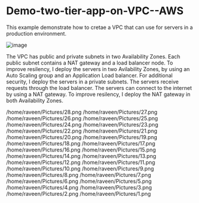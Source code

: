 # Demo-two-tier-app-on-VPC--AWS

This example demonstrate how to cretae a VPC that can use for servers in a production environment.

![image](https://github.com/RavDas/Demo-two-tier-app-on-VPC--AWS/assets/86109995/e7f8ab91-1ee8-4597-a5ea-96897e74c45f)

The VPC has public and private subnets in two Availability Zones. Each public subnet contains a NAT gateway and a load balancer node. To improve resilency, I deploy the servers in two Avilability Zones, by using an Auto Scaling group and an Application Load balancer. For additional security, I deploy the servers in a private subnets. The servers receive requests through the load balancer. The servers can connect to the internet by using a NAT gateway. To improve resilency, I deploy the NAT gateway in both Availability Zones.

/home/raveen/Pictures/28.png
/home/raveen/Pictures/27.png
/home/raveen/Pictures/26.png
/home/raveen/Pictures/25.png
/home/raveen/Pictures/24.png
/home/raveen/Pictures/23.png
/home/raveen/Pictures/22.png
/home/raveen/Pictures/21.png
/home/raveen/Pictures/20.png
/home/raveen/Pictures/19.png
/home/raveen/Pictures/18.png
/home/raveen/Pictures/17.png
/home/raveen/Pictures/16.png
/home/raveen/Pictures/15.png
/home/raveen/Pictures/14.png
/home/raveen/Pictures/13.png
/home/raveen/Pictures/12.png
/home/raveen/Pictures/11.png
/home/raveen/Pictures/10.png
/home/raveen/Pictures/9.png
/home/raveen/Pictures/8.png
/home/raveen/Pictures/7.png
/home/raveen/Pictures/6.png
/home/raveen/Pictures/5.png
/home/raveen/Pictures/4.png
/home/raveen/Pictures/3.png
/home/raveen/Pictures/2.png
/home/raveen/Pictures/1.png
